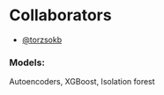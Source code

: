# Collaborators
- [@torzsokb](https://github.com/torzsokb)

### Models:
Autoencoders, XGBoost, Isolation forest
